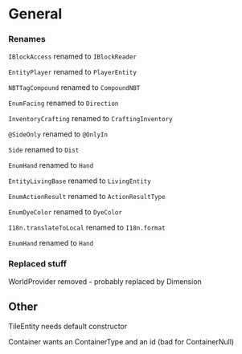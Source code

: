 # General
### Renames
`IBlockAccess` renamed to `IBlockReader`

`EntityPlayer` renamed to `PlayerEntity`

`NBTTagCompound` renamed to `CompoundNBT`

`EnumFacing` renamed to `Direction`

`InventoryCrafting` renamed to `CraftingInventory`

`@SideOnly` renamed to `@OnlyIn`

`Side` renamed to `Dist`

`EnumHand` renamed to `Hand`

`EntityLivingBase` renamed to `LivingEntity`

`EnumActionResult` renamed to `ActionResultType`

`EnumDyeColor` renamed to `DyeColor`

`I18n.translateToLocal` renamed to `I18n.format`

`EnumHand` renamed to `Hand`

### Replaced stuff

WorldProvider removed - probably replaced by Dimension

## Other

TileEntity needs default constructor

Container wants an ContainerType and an id (bad for ContainerNull)